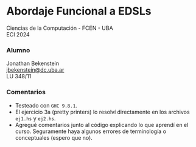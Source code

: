 # Abordaje Funcional a EDSLs

Ciencias de la Computación - FCEN - UBA\
ECI 2024

### Alumno

Jonathan Bekenstein \
jbekenstein@dc.uba.ar \
LU 348/11

### Comentarios

- Testeado con `GHC 9.8.1`.
- El ejercicio 3a (pretty printers) lo resolví directamente en los archivos `ej1.hs` y `ej2.hs`.
- Agregué comentarios junto al código explicando lo que aprendí en el curso. Seguramente haya algunos errores de terminología o conceptuales (espero que no).
